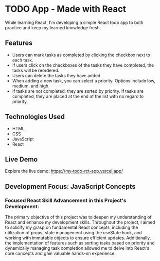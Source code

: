 # TODO App - Made with React
While learning React, I'm developing a simple React todo app to both practice and keep my learned knowledge fresh.

## Features
- Users can mark tasks as completed by clicking the checkbox next to each task.
- If users click on the checkboxes of the tasks they have completed, the tasks will be reordered.
- Users can delete the tasks they have added.
- When adding a new task, you can select a priority. Options include low, medium, and high.
- If tasks are not completed, they are sorted by priority. If tasks are completed, they are placed at the end of the list with no regard to priority.

## Technologies Used
- HTML
- CSS
- JavaScript
- React

## Live Demo
Explore the live demo: https://my-todo-rct-app.vercel.app/

## Development Focus: JavaScript Concepts
### Focused React Skill Advancement in this Project's Development:
The primary objective of this project was to deepen my understanding of React and enhance my development skills. Throughout the project, I aimed to solidify my grasp on fundamental React concepts, including the utilization of props, state management using the useState hook, and working with immutable objects to ensure efficient updates. Additionally, the implementation of features such as sorting tasks based on priority and dynamically managing task completion allowed me to delve into React's core concepts and gain valuable hands-on experience.
